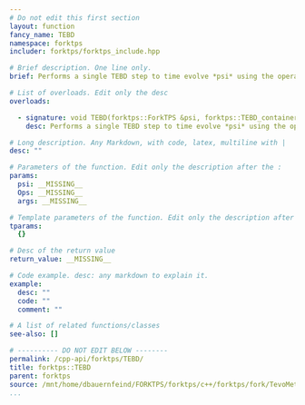 ```yaml
---
# Do not edit this first section
layout: function
fancy_name: TEBD
namespace: forktps
includer: forktps/forktps_include.hpp

# Brief description. One line only.
brief: Performs a single TEBD step to time evolve *psi* using the operators stored in *Ops*.

# List of overloads. Edit only the desc
overloads:

  - signature: void TEBD(forktps::ForkTPS &psi, forktps::TEBD_container const &Ops, itensor::Args &args)
    desc: Performs a single TEBD step to time evolve *psi* using the operators stored in *Ops*.

# Long description. Any Markdown, with code, latex, multiline with |
desc: ""

# Parameters of the function. Edit only the description after the :
params:
  psi: __MISSING__
  Ops: __MISSING__
  args: __MISSING__

# Template parameters of the function. Edit only the description after the :
tparams:
  {}

# Desc of the return value
return_value: __MISSING__

# Code example. desc: any markdown to explain it.
example:
  desc: ""
  code: ""
  comment: ""

# A list of related functions/classes
see-also: []

# ---------- DO NOT EDIT BELOW --------
permalink: /cpp-api/forktps/TEBD/
title: forktps::TEBD
parent: forktps
source: /mnt/home/dbauernfeind/FORKTPS/forktps/c++/forktps/fork/TevoMethods.hpp
...
```



